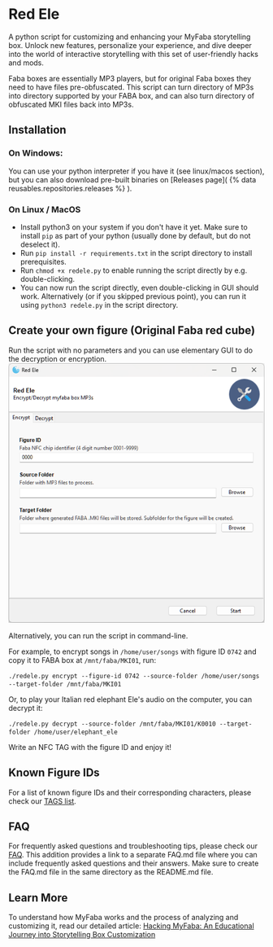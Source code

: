# Red Ele
A python script for customizing and enhancing your MyFaba storytelling box. Unlock new features, personalize your experience, and dive deeper into the world of interactive storytelling with this set of user-friendly hacks and mods.

Faba boxes are essentially MP3 players, but for original Faba boxes they need to have files pre-obfuscated. This script can turn directory of MP3s into directory supported by your FABA box, and can also turn directory of obfuscated MKI files back into MP3s.

## Installation

### On Windows:

You can use your python interpreter if you have it (see linux/macos section), but you can also download pre-built binaries on [Releases page]( {% data reusables.repositories.releases %} ).

### On Linux / MacOS

- Install python3 on your system if you don't have it yet. Make sure to install `pip` as part of your python (usually done by default, but do not deselect it).
- Run `pip install -r requirements.txt` in the script directory to install prerequisites.
- Run `chmod +x redele.py` to enable running the script directly by e.g. double-clicking.
- You can now run the script directly, even double-clicking in GUI should work. Alternatively (or if you skipped previous point), you can run it using `python3 redele.py` in the script directory.

## Create your own figure (Original Faba red cube)

Run the script with no parameters and you can use elementary GUI to do the decryption or encryption.
![GUI Screenshot](img/GUI.png?raw=true "GUI")

Alternatively, you can run the script in command-line.

For example, to encrypt songs in `/home/user/songs` with figure ID `0742` and copy it to FABA box at `/mnt/faba/MKI01`, run:
```
./redele.py encrypt --figure-id 0742 --source-folder /home/user/songs --target-folder /mnt/faba/MKI01
```
Or, to play your Italian red elephant Ele's audio on the computer, you can decrypt it:
```
./redele.py decrypt --source-folder /mnt/faba/MKI01/K0010 --target-folder /home/user/elephant_ele
``` 

Write an NFC TAG with the figure ID and enjoy it!


## Known Figure IDs

For a list of known figure IDs and their corresponding characters, please check our [TAGS list](../TAGS.md).

## FAQ

For frequently asked questions and troubleshooting tips, please check our [FAQ](../FAQ.md).
This addition provides a link to a separate FAQ.md file where you can include frequently asked questions and their answers. Make sure to create the FAQ.md file in the same directory as the README.md file.

## Learn More

To understand how MyFaba works and the process of analyzing and customizing it, read our detailed article:
[Hacking MyFaba: An Educational Journey into Storytelling Box Customization](https://medium.com/@wansors/hacking-myfaba-an-educational-journey-into-storytelling-box-customization-cc6fc5db719d)